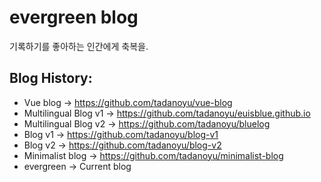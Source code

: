 # evergreen blog

기록하기를 좋아하는 인간에게 축복을.

## Blog History:

- Vue blog → https://github.com/tadanoyu/vue-blog
- Multilingual Blog v1 → https://github.com/tadanoyu/euisblue.github.io
- Multilingual Blog v2 → https://github.com/tadanoyu/bluelog
- Blog v1 → https://github.com/tadanoyu/blog-v1
- Blog v2 → https://github.com/tadanoyu/blog-v2
- Minimalist blog → https://github.com/tadanoyu/minimalist-blog
- evergreen → Current blog